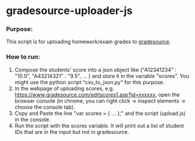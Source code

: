 # gradesource-uploader-js### Purpose:This script is for uploading homework/exam grades to [gradesource](http://gradesource.com).### How to run:1. Compose the students' score into a json object like {"A12341234" : "10.0", "A43214321" : "9.5", ... } and store it in the variable "scores".    You might use the python script "csv_to_json.py" for this purpose.2. In the webpage of uploading scores, e.g. https://www.gradesource.com/editscores1.asp?id=xxxxxx,   open the browser console (in chrome, you can right click -> inspect elements -> choose the console tab).3. Copy and Paste the line "var scores = { ... };" and the script (upload.js) in the console.4. Run the script with the scores variable. It will print out a list of student IDs that are in the input but not in gradesource.
